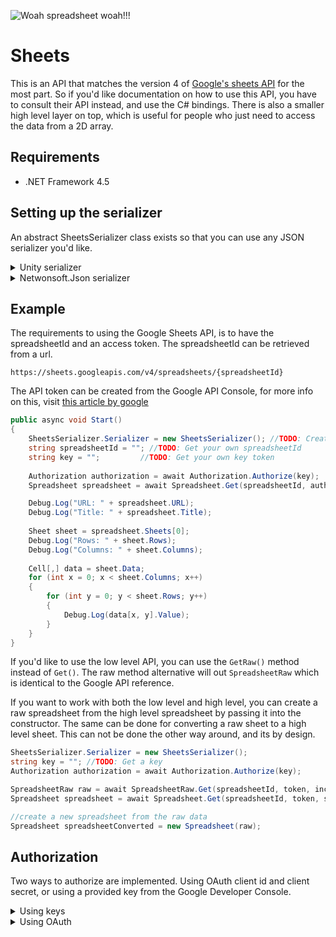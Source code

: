 ![Woah spreadsheet woah!!!](https://cdn.discordapp.com/attachments/377316629220032523/498001441990901760/unknown.png)

# Sheets
This is an API that matches the version 4 of [Google's sheets API](https://developers.google.com/sheets/api/reference/rest/) for the most part. So if you'd like documentation on how to use this API, you have to consult their API instead, and use the C# bindings.
There is also a smaller high level layer on top, which is useful for people who just need to access the data from a 2D array.

## Requirements
- .NET Framework 4.5

## Setting up the serializer
An abstract SheetsSerializer class exists so that you can use any JSON serializer you'd like.

<details>
    <summary>Unity serializer</summary>
    
```cs
using UnityEngine;

public class JSONSerializer : SheetsSerializer
{
    public override T DeserializeObject<T>(string data)
    {
        return JsonUtility.FromJson<T>(data);
    }

    public override string SerializeObject(object data)
    {
        return JsonUtility.ToJson(data);
    }
}
```
</details>

<details>
    <summary>Netwonsoft.Json serializer</summary>
    
```cs
using Newtonsoft.Json;

public class JSONSerializer : SheetsSerializer
{
    public override T DeserializeObject<T>(string data)
    {
        return JsonConvert.DeserializeObject<T>(data);
    }

    public override string SerializeObject(object data)
    {
        return JsonConvert.SerializeObject(data);
    }
}
```
</details>

## Example
The requirements to using the Google Sheets API, is to have the spreadsheetId and an access token. The spreadsheetId can be retrieved from a url.

`https://sheets.googleapis.com/v4/spreadsheets/{spreadsheetId}`

The API token can be created from the Google API Console, for more info on this, visit [this article by google](https://cloud.google.com/docs/authentication/api-keys)

```cs
public async void Start()
{
    SheetsSerializer.Serializer = new SheetsSerializer(); //TODO: Create your own custom serializer/deserializer
    string spreadsheetId = ""; //TODO: Get your own spreadsheetId
    string key = "";         //TODO: Get your own key token
    
    Authorization authorization = await Authorization.Authorize(key);
    Spreadsheet spreadsheet = await Spreadsheet.Get(spreadsheetId, authorization);

    Debug.Log("URL: " + spreadsheet.URL);
    Debug.Log("Title: " + spreadsheet.Title);
    
    Sheet sheet = spreadsheet.Sheets[0];
    Debug.Log("Rows: " + sheet.Rows);
    Debug.Log("Columns: " + sheet.Columns);
    
    Cell[,] data = sheet.Data;
    for (int x = 0; x < sheet.Columns; x++)
    {
        for (int y = 0; y < sheet.Rows; y++)
        {
            Debug.Log(data[x, y].Value);
        }
    }
}
```

If you'd like to use the low level API, you can use the `GetRaw()` method instead of `Get()`. The raw method alternative will out `SpreadsheetRaw` which is identical to the Google API reference.

If you want to work with both the low level and high level, you can create a raw spreadsheet from the high level spreadsheet by passing it into the constructor. The same can be done for converting a raw sheet to a high level sheet. This can not be done the other way around, and its by design.

```cs
SheetsSerializer.Serializer = new SheetsSerializer();
string key = ""; //TODO: Get a key
Authorization authorization = await Authorization.Authorize(key);

SpreadsheetRaw raw = await SpreadsheetRaw.Get(spreadsheetId, token, includeGridData);
Spreadsheet spreadsheet = await Spreadsheet.Get(spreadsheetId, token, serializer);

//create a new spreadsheet from the raw data
Spreadsheet spreadsheetConverted = new Spreadsheet(raw);
```

## Authorization
Two ways to authorize are implemented. Using OAuth client id and client secret, or using a provided key from the Google Developer Console.

<details>
    <summary>Using keys</summary>

```cs
string key = "";
Authorizer authorizer = await Authorizer.Authorizer(key);
```
</details>
    
<details>
    <summary>Using OAuth</summary>
    
```cs
string clientId = "";
string clientSecret = "";
Authorizer authorizer = await Authorizer.Authorize(clientId, clientSecret);
```
<details>

*NOTE: Modifying calls require OAuth authorization*

## FAQ
- **How do I add this to my unity project?**
Download the dll file from the releases, and place it in your Plugins folder.
- **Why can't I do **`new SheetSerializer()`**?**
Because it is an abstract class, and you have to make your own implementation of this class.
- **What namespace?**
 Popcron.Sheets
- **I got some kind forbidden exception**
Ensure that your API key works, and that your spread sheet is accessible publicly.
- **Is it rows then columns, or columns then rows?**
No.
- **Is there XML documentation?**
 Yes.
- **Does the BatchUpdate method work?**
 Untested, I don't know.
- **What about the Create method?**
 Untested.
- **What works?**
 The Get method, and most of the high level and low level api.
- **I'm using the low level API and I don't know what X does?**
Look at the Google Sheets API, because neither do I.
- **Can I send pull requests?**
Sure.
- **I got an error**
Send me the steps to reproduce it and I'll try to fix it.
